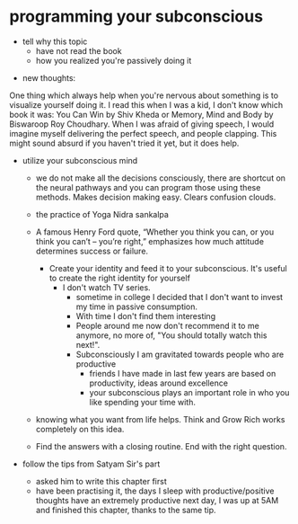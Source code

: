 # programming your subconscious

- tell why this topic
  - have not read the book
  - how you realized you're passively doing it

* new thoughts:

One thing which always help when you're nervous about something is to visualize yourself doing it. I read this when I was a kid, I don't know which book it was: You Can Win by Shiv Kheda or Memory, Mind and Body by Biswaroop Roy Choudhary.
When I was afraid of giving speech, I would imagine myself delivering the perfect speech, and people clapping. This might sound absurd if you haven't tried it yet, but it does help.

- utilize your subconscious mind

  - we do not make all the decisions consciously, there are shortcut on the neural pathways and you can program those using these methods. Makes decision making easy. Clears confusion clouds.
  - the practice of Yoga Nidra sankalpa
  - A famous Henry Ford quote, “Whether you think you can, or you think you can’t – you’re right,” emphasizes how much attitude determines success or failure.

    - Create your identity and feed it to your subconscious. It's useful to create the right identity for yourself
      - I don't watch TV series.
        - sometime in college I decided that I don't want to invest my time in passive consumption.
        - With time I don't find them interesting
        - People around me now don't recommend it to me anymore, no more of, "You should totally watch this next!".
        - Subconsciously I am gravitated towards people who are productive
          - friends I have made in last few years are based on productivity, ideas around excellence
          - your subconscious plays an important role in who you like spending your time with.

  - knowing what you want from life helps. Think and Grow Rich works completely on this idea.
  - Find the answers with a closing routine. End with the right question.

- follow the tips from Satyam Sir's part
  - asked him to write this chapter first
  - have been practising it, the days I sleep with productive/positive thoughts have an extremely productive next day, I was up at 5AM and finished this chapter, thanks to the same tip.
